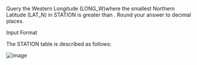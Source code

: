 Query the Western Longitude (LONG_W)where the smallest Northern Latitude (LAT_N) in STATION is greater than . Round your answer to  decimal places.

Input Format

The STATION table is described as follows:

![image](https://github.com/user-attachments/assets/9fb82f2c-7300-4a3a-8f16-a4d627809172)
